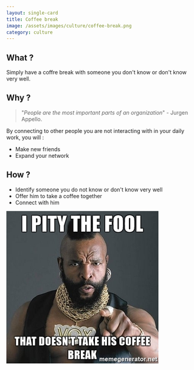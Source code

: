 ```yaml
---
layout: single-card
title: Coffee break
image: /assets/images/culture/coffee-break.png
category: culture
---
```



## What ?
Simply have a coffre break with someone you don't know or don't know very well.

## Why ?
>"*People are the most important parts of an organization*" - Jurgen Appello.

By connecting to other people you are not interacting with in your daily work, you will :
* Make new friends
* Expand your network

## How ?
* Identify someone you do not know or don't know very well
* Offer him to take a coffee together
* Connect with him

![Coffee break](/assets/images/coffee-break1.jpg)  
